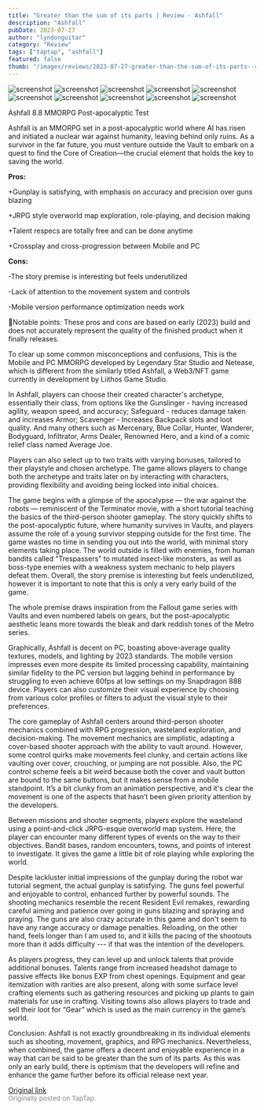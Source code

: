 ```yaml
---
title: "Greater than the sum of its parts | Review - Ashfall"
description: "Ashfall"
pubDate: 2023-07-27
author: "lyndonguitar"
category: "Review"
tags: ["taptap", "ashfall"]
featured: false
thumb: "/images/reviews/2023-07-27-greater-than-the-sum-of-its-parts--review---ashfall-0.avif"
---
```


<div class="gallery">
  <img src="/images/reviews/2023-07-27-greater-than-the-sum-of-its-parts--review---ashfall-0.avif" alt="screenshot" />
  <img src="/images/reviews/2023-07-27-greater-than-the-sum-of-its-parts--review---ashfall-1.avif" alt="screenshot" />
  <img src="/images/reviews/2023-07-27-greater-than-the-sum-of-its-parts--review---ashfall-2.avif" alt="screenshot" />
  <img src="/images/reviews/2023-07-27-greater-than-the-sum-of-its-parts--review---ashfall-3.avif" alt="screenshot" />
  <img src="/images/reviews/2023-07-27-greater-than-the-sum-of-its-parts--review---ashfall-4.avif" alt="screenshot" />
  <img src="/images/reviews/2023-07-27-greater-than-the-sum-of-its-parts--review---ashfall-5.avif" alt="screenshot" />
  <img src="/images/reviews/2023-07-27-greater-than-the-sum-of-its-parts--review---ashfall-6.avif" alt="screenshot" />
  <img src="/images/reviews/2023-07-27-greater-than-the-sum-of-its-parts--review---ashfall-7.avif" alt="screenshot" />
  <img src="/images/reviews/2023-07-27-greater-than-the-sum-of-its-parts--review---ashfall-8.avif" alt="screenshot" />
  <img src="/images/reviews/2023-07-27-greater-than-the-sum-of-its-parts--review---ashfall-9.avif" alt="screenshot" />
</div>

Ashfall
8.8
MMORPG
Post-apocalyptic
Test

Ashfall is an MMORPG set in a post-apocalyptic world where AI has risen and initiated a nuclear war against humanity, leaving behind only ruins. As a survivor in the far future, you must venture outside the Vault to embark on a quest to find the Core of Creation—the crucial element that holds the key to saving the world.


**Pros:**


+Gunplay is satisfying, with emphasis on accuracy and precision over guns blazing

+JRPG style overworld map exploration, role-playing, and decision making

+Talent respecs are totally free and can be done anytime

+Crossplay and cross-progression between Mobile and PC


**Cons:**


-The story premise is interesting but feels underutilized

-Lack of attention to the movement system and controls

-Mobile version performance optimization needs work

📝Notable points: These pros and cons are based on early (2023) build and does not accurately represent the quality of the finished product when it finally releases.

To clear up some common misconceptions and confusions, This is the Mobile and PC MMORPG developed by Legendary Star Studio and Netease, which is different from the similarly titled Ashfall, a Web3/NFT game currently in development by Liithos Game Studio.

In Ashfall, players can choose their created character's archetype, essentially their class, from options like the Gunslinger - having increased agility, weapon speed, and accuracy; Safeguard - reduces damage taken and increases Armor; Scavenger - Increases Backpack slots and loot quality. And many others such as Mercenary, Blue Collar, Hunter, Wanderer, Bodyguard, Infiltrator, Arms Dealer, Renowned Hero, and a kind of a comic relief class named Average Joe.

Players can also select up to two traits with varying bonuses, tailored to their playstyle and chosen archetype. The game allows players to change both the archetype and traits later on by interacting with characters, providing flexibility and avoiding being locked into initial choices.

The game begins with a glimpse of the apocalypse — the war against the robots — reminiscent of the Terminator movie, with a short tutorial teaching the basics of the third-person shooter gameplay. The story quickly shifts to the post-apocalyptic future, where humanity survives in Vaults, and players assume the role of a young survivor stepping outside for the first time. The game wastes no time in sending you out into the world, with minimal story elements taking place. The world outside is filled with enemies, from human bandits called "Trespassers" to mutated insect-like monsters, as well as boss-type enemies with a weakness system mechanic to help players defeat them. Overall, the story premise is interesting but feels underutilized, however it is important to note that this is only a very early build of the game.

The whole premise draws inspiration from the Fallout game series with Vaults and even numbered labels on gears, but the post-apocalyptic aesthetic leans more towards the bleak and dark reddish tones of the Metro series.

Graphically, Ashfall is decent on PC, boasting above-average quality textures, models, and lighting by 2023 standards. The mobile version impresses even more despite its limited processing capability, maintaining similar fidelity to the PC version but lagging behind in performance by struggling to even achieve 60fps at low settings on my Snapdragon 888 device. Players can also customize their visual experience by choosing from various color profiles or filters to adjust the visual style to their preferences.

The core gameplay of Ashfall centers around third-person shooter mechanics combined with RPG progression, wasteland exploration, and decision-making. The movement mechanics are simplistic, adapting a cover-based shooter approach with the ability to vault around. However, some control quirks make movements feel clunky, and certain actions like vaulting over cover, crouching, or jumping are not possible. Also, the PC control scheme feels a bit weird because both the cover and vault button are bound to the same buttons, but it makes sense from a mobile standpoint. It’s a bit clunky from an animation perspective, and it's clear the movement is one of the aspects that hasn’t been given priority attention by the developers.

Between missions and shooter segments, players explore the wasteland using a point-and-click JRPG-esque overworld map system. Here, the player can encounter many different types of events on the way to their objectives. Bandit bases, random encounters, towns, and points of interest to investigate. It gives the game a little bit of role playing while exploring the world.

Despite lackluster initial impressions of the gunplay during the robot war tutorial segment, the actual gunplay is satisfying. The guns feel powerful and enjoyable to control, enhanced further by powerful sounds. The shooting mechanics resemble the recent Resident Evil remakes, rewarding careful aiming and patience over going in guns blazing and spraying and praying. The guns are also crazy accurate in this game and don't seem to have any range accuracy or damage penalties. Reloading, on the other hand, feels longer than I am used to, and it kills the pacing of the shootouts more than it adds difficulty --- if that was the intention of the developers.

As players progress, they can level up and unlock talents that provide additional bonuses. Talents range from increased headshot damage to passive effects like bonus EXP from chest openings. Equipment and gear itemization with rarities are also present, along with some surface level crafting elements such as gathering resources and picking up plants to gain materials for use in crafting. Visiting towns also allows players to trade and sell their loot for “Gear” which is used as the main currency in the game’s world.

Conclusion:
Ashfall is not exactly groundbreaking in its individual elements such as shooting, movement, graphics, and RPG mechanics. Nevertheless, when combined, the game offers a decent and enjoyable experience in a way that can be said to be greater than the sum of its parts. As this was only an early build, there is optimism that the developers will refine and enhance the game further before its official release next year.

[Original link](https://www.taptap.io/post/6058672)<br><span style="font-size: 0.95em; color: #888;">Originally posted on TapTap.</span>
